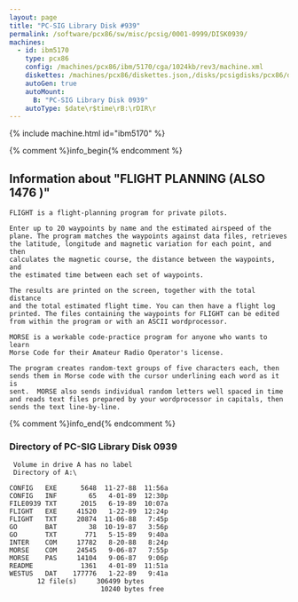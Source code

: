 ```yaml
---
layout: page
title: "PC-SIG Library Disk #939"
permalink: /software/pcx86/sw/misc/pcsig/0001-0999/DISK0939/
machines:
  - id: ibm5170
    type: pcx86
    config: /machines/pcx86/ibm/5170/cga/1024kb/rev3/machine.xml
    diskettes: /machines/pcx86/diskettes.json,/disks/pcsigdisks/pcx86/diskettes.json
    autoGen: true
    autoMount:
      B: "PC-SIG Library Disk 0939"
    autoType: $date\r$time\rB:\rDIR\r
---
```


{% include machine.html id="ibm5170" %}

{% comment %}info_begin{% endcomment %}

## Information about "FLIGHT PLANNING (ALSO 1476 )"

    FLIGHT is a flight-planning program for private pilots.
    
    Enter up to 20 waypoints by name and the estimated airspeed of the
    plane. The program matches the waypoints against data files, retrieves
    the latitude, longitude and magnetic variation for each point, and then
    calculates the magnetic course, the distance between the waypoints, and
    the estimated time between each set of waypoints.
    
    The results are printed on the screen, together with the total distance
    and the total estimated flight time. You can then have a flight log
    printed. The files containing the waypoints for FLIGHT can be edited
    from within the program or with an ASCII wordprocessor.
    
    MORSE is a workable code-practice program for anyone who wants to learn
    Morse Code for their Amateur Radio Operator's license.
    
    The program creates random-text groups of five characters each, then
    sends them in Morse code with the cursor underlining each word as it is
    sent.  MORSE also sends individual random letters well spaced in time
    and reads text files prepared by your wordprocessor in capitals, then
    sends the text line-by-line.
{% comment %}info_end{% endcomment %}


### Directory of PC-SIG Library Disk 0939

     Volume in drive A has no label
     Directory of A:\

    CONFIG   EXE      5648  11-27-88  11:56a
    CONFIG   INF        65   4-01-89  12:30p
    FILE0939 TXT      2015   6-19-89  10:07a
    FLIGHT   EXE     41520   1-22-89  12:24p
    FLIGHT   TXT     20874  11-06-88   7:45p
    GO       BAT        38  10-19-87   3:56p
    GO       TXT       771   5-15-89   9:40a
    INTER    COM     17782   8-20-88   8:24p
    MORSE    COM     24545   9-06-87   7:55p
    MORSE    PAS     14104   9-06-87   9:06p
    README            1361   4-01-89  11:51a
    WESTUS   DAT    177776   1-22-89   9:41a
           12 file(s)     306499 bytes
                           10240 bytes free
